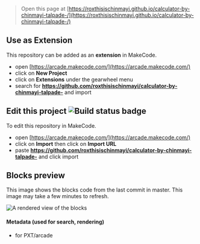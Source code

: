  


> Open this page at [https://roxthisischinmayi.github.io/calculator-by-chinmayi-talpade-/](https://roxthisischinmayi.github.io/calculator-by-chinmayi-talpade-/)

## Use as Extension

This repository can be added as an **extension** in MakeCode.

* open [https://arcade.makecode.com/](https://arcade.makecode.com/)
* click on **New Project**
* click on **Extensions** under the gearwheel menu
* search for **https://github.com/roxthisischinmayi/calculator-by-chinmayi-talpade-** and import

## Edit this project ![Build status badge](https://github.com/roxthisischinmayi/calculator-by-chinmayi-talpade-/workflows/MakeCode/badge.svg)

To edit this repository in MakeCode.

* open [https://arcade.makecode.com/](https://arcade.makecode.com/)
* click on **Import** then click on **Import URL**
* paste **https://github.com/roxthisischinmayi/calculator-by-chinmayi-talpade-** and click import

## Blocks preview

This image shows the blocks code from the last commit in master.
This image may take a few minutes to refresh.

![A rendered view of the blocks](https://github.com/roxthisischinmayi/calculator-by-chinmayi-talpade-/raw/master/.github/makecode/blocks.png)

#### Metadata (used for search, rendering)

* for PXT/arcade
<script src="https://makecode.com/gh-pages-embed.js"></script><script>makeCodeRender("{{ site.makecode.home_url }}", "{{ site.github.owner_name }}/{{ site.github.repository_name }}");</script>
